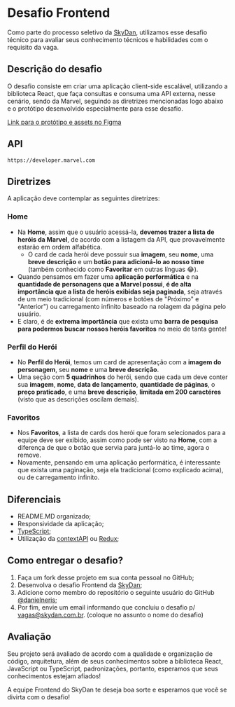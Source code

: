 # Desafio Frontend
Como parte do processo seletivo da [SkyDan](https://github.com/Sky-Dan), utilizamos esse desafio técnico para avaliar seus conhecimento técnicos e habilidades com o requisito da vaga.

## Descrição do desafio

O desafio consiste em criar uma aplicação client-side escalável, utilizando a biblioteca React, que faça consultas e consuma uma API externa, nesse cenário, sendo da Marvel, seguindo as diretrizes mencionadas logo abaixo e o protótipo desenvolvido especialmente para esse desafio.

[Link para o protótipo e assets no Figma](https://figma.com/file/b7EzpqbYSCIjj2OFHPGCqY/Live-On-Challenge-Frontend-React)

## API

```https://developer.marvel.com```

## Diretrizes

A aplicação deve contemplar as seguintes diretrizes:

### Home

- Na **Home**, assim que o usuário acessá-la, **devemos trazer a lista de heróis da Marvel**, de acordo com a listagem da API, que provavelmente estarão em ordem alfabética.
  - O card de cada herói deve possuir sua **imagem**, seu **nome**, uma **breve descrição** e um **botão para adicioná-lo ao nosso time** (também conhecido como **Favoritar** em outras línguas 😂).
- Quando pensamos em fazer uma **aplicação performática** e na **quantidade de personagens que a Marvel possui**, **é de alta importância que a lista de heróis exibidas seja paginada**, seja através de um meio tradicional (com números e botões de "Próximo" e "Anterior") ou carregamento infinito baseado na rolagem da página pelo usuário.
- E claro, é de **extrema importância** que exista uma **barra de pesquisa para podermos buscar nossos heróis favoritos** no meio de tanta gente!

### Perfil do Herói

- No **Perfil do Herói**, temos um card de apresentação com a **imagem do personagem**, seu **nome** e uma **breve descrição**.
- Uma seção com **5 quadrinhos** do herói, sendo que cada um deve conter sua **imagem**, **nome**, **data de lançamento**, **quantidade de páginas**, o **preço praticado**, e uma **breve descrição**, **limitada em 200 caractéres** (visto que as descrições oscilam demais).

### Favoritos

- Nos **Favoritos**, a lista de cards dos herói que foram selecionados para a equipe deve ser exibido, assim como pode ser visto na **Home**, com a diferença de que o botão que servia para juntá-lo ao time, agora o remove.
- Novamente, pensando em uma aplicação performática, é interessante que exista uma paginação, seja ela tradicional (como explicado acima), ou de carregamento infinito.

## Diferenciais

- README.MD organizado;
- Responsividade da aplicação;
- [TypeScript](https://typescriptlang.org);
- Utilização da [contextAPI](https://reactjs.org/docs/context.html) ou [Redux](https://redux.js.org);

## Como entregar o desafio?

1. Faça um fork desse projeto em sua conta pessoal no GitHub;
2. Desenvolva o desafio Frontend da [SkyDan](https://github.com/Sky-Dan);
3. Adicione como membro do repositório o seguinte usuário do GitHub [@danielneris](https://github.com/danielneris);
4. Por fim, envie um email informando que concluiu o desafio p/ [vagas@skydan.com.br](mailto:vagas@skydan.com.br). (coloque no assunto o nome do desafio)

## Avaliação

Seu projeto será avaliado de acordo com a qualidade e organização de código, arquitetura, além de seus conhecimentos sobre a biblioteca React, JavaScript ou TypeScript, padronizações, portanto, esperamos que seus conhecimentos estejam afiados!

A equipe Frontend do SkyDan te deseja boa sorte e esperamos que você se divirta com o desafio!
